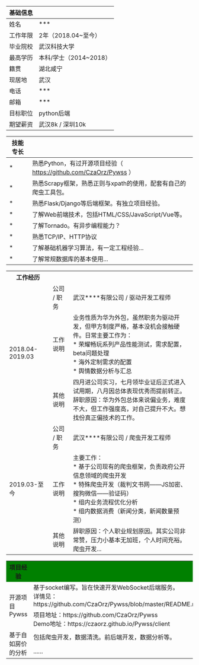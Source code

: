 | 基础信息 |  |
| --- | --- |
| 姓名 | *** |
|工作年限|2年（2018.04~至今）|
| 毕业院校 | 武汉科技大学 |
| 最高学历 | 本科/学士（2014~2018） |
|籍贯|湖北咸宁|
|现居地|武汉|
|电话|***|
|邮箱|***|
|目标职位|python后端|
|期望薪资|武汉8k / 深圳10k|


| 技能专长 |  |
| --- | --- |
|*|熟悉Python，有过开源项目经验（ https://github.com/CzaOrz/Pywss ）|
|*|熟悉Scrapy框架，熟悉正则与xpath的使用，配套有自己的爬虫工具包。|
|*|熟悉Flask/Django等后端框架。有独立项目经验。|
|*|了解Web前端技术，包括HTML/CSS/JavaScript/Vue等。|
|*|了解Tornado。有异步编程能力？|
|*|熟悉TCP/IP、HTTP协议|
|*|了解基础机器学习算法，有一定工程经验...|
|*|了解常规数据库的基本使用...|


<table>
<tr>
    <th colspan="1">工作经历</th>
    <th colspan="3"></th>
</tr>
<tr>
    <td rowspan="3">2018.04-2019.03</td>
    <td>公司 / 职务</td>
    <td colspan="2">武汉****有限公司 / 驱动开发工程师</td>
</tr>
<tr>
    <td>工作说明</td>
    <td colspan="2">
    业务性质为华为外包，虽然职务为驱动开发，但甲方制度严格，基本没机会接触硬件。日常主要工作为：<br>
    * 荣耀畅玩系列产品性能测试，需求配置，beta问题处理<br>
    * 海外定制需求的配置<br>
    * 舆情数据分析与汇总<br>
    </td>
</tr>
<tr>
    <td>其他说明</td>
    <td colspan="2">
    四月进公司实习，七月领毕业证后正式进入试用期，八月因总体表现优秀而提前转正。<br>
    辞职原因：华为外包总体来说偏业务，难度不大，但工作强度高，对自己提升不大。想找份真正偏技术的工作。
    </td>
</tr>
<tr>
    <td rowspan="3">2019.03-至今</td>
    <td>公司 / 职务</td>
    <td colspan="2">武汉****有限公司 / 爬虫开发工程师</td>
</tr>
<tr>
    <td>工作说明</td>
    <td colspan="2">主要工作：<br>
    * 基于公司现有的爬虫框架，负责政府公开信息领域的爬虫开发<br>
    * 特殊爬虫开发（裁判文书网——JS加密、搜狗微信——验证码）<br>
    * 组内业务流程优化分析<br>
    * 组内数据消费（新闻分类，新闻数量预测）<br>
    </td>
</tr>
<tr>
    <td>其他说明</td>
    <td colspan="2">
    辞职原因：个人职业规划原因。其实公司非常赞，压力小基本无加班，个人时间充裕。爬虫开发...
    </td>
</tr>
</table>


<table>
<tr style="background-color: green">
    <th colspan="1">项目经验</th>
    <th colspan="2"></th>
</tr>
<tr>
    <td rowspan="2">开源项目Pywss</td>
    <td colspan="2">
    基于socket编写。旨在快速开发WebSocket后端服务。<br>
    详情见：https://github.com/CzaOrz/Pywss/blob/master/README.md
    </td>
</tr>
<tr>
    <td colspan="2">
    项目地址：https://github.com/CzaOrz/Pywss<br>
    Demo地址：https://czaorz.github.io/Pywss/client</td>
</tr>
<tr>
    <td rowspan="2">基于自如房价的分析</td>
    <td colspan="2">包括爬虫开发，数据清洗。前后端开发，数据分析等。</td>
</tr>
<tr>
    <td colspan="2">......</td>
</tr>
</table>
